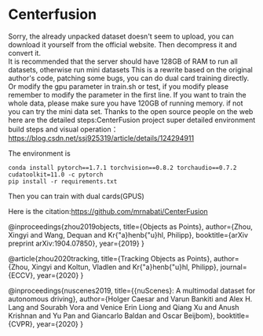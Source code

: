 # Centerfusion
Sorry, the already unpacked dataset doesn't seem to upload, you can download it yourself from the official website. Then decompress it and convert it.  
It is recommended that the server should have 128GB of RAM to run all datasets, otherwise run mini datasets
This is a rewrite based on the original author's code, patching some bugs, you can do dual card training directly. Or modify the gpu parameter in train.sh or test, if you modify please remember to modify the parameter in the first line. 
If you want to train the whole data, please make sure you have 120GB of running memory. if not you can try the mini data set.
Thanks to the open source people on the web here are the detailed steps:CenterFusion project super detailed environment build steps and visual operation：https://blog.csdn.net/ssj925319/article/details/124294911


The environment is
```
conda install pytorch==1.7.1 torchvision==0.8.2 torchaudio==0.7.2 cudatoolkit=11.0 -c pytorch
pip install -r requirements.txt
```

Then you can train with dual cards(GPUS)


Here is the citation:https://github.com/mrnabati/CenterFusion

@inproceedings{zhou2019objects,
title={Objects as Points},
author={Zhou, Xingyi and Wang, Dequan and Kr{\"a}henb{\"u}hl, Philipp},
booktitle={arXiv preprint arXiv:1904.07850},
year={2019}
}

@article{zhou2020tracking,
title={Tracking Objects as Points},
author={Zhou, Xingyi and Koltun, Vladlen and Kr{\"a}henb{\"u}hl, Philipp},
journal={ECCV},
year={2020}
}

@inproceedings{nuscenes2019,
title={{nuScenes}: A multimodal dataset for autonomous driving},
author={Holger Caesar and Varun Bankiti and Alex H. Lang and Sourabh Vora and Venice Erin Liong and Qiang Xu and Anush Krishnan and Yu Pan and Giancarlo Baldan and Oscar Beijbom},
booktitle={CVPR},
year={2020}
}





